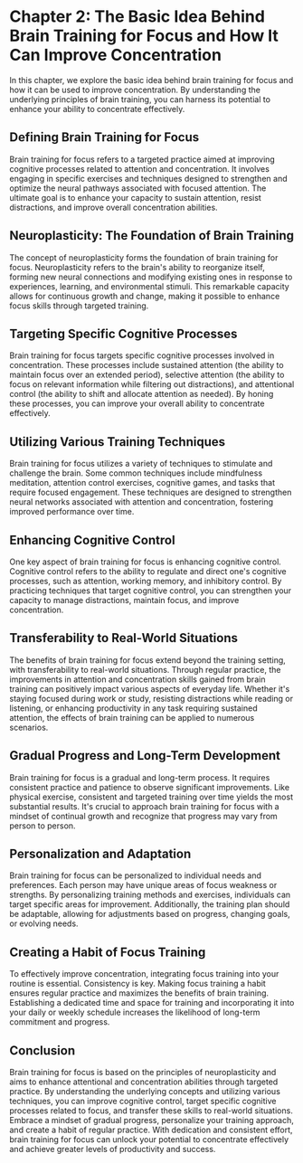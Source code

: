 Chapter 2: The Basic Idea Behind Brain Training for Focus and How It Can Improve Concentration
==============================================================================================

In this chapter, we explore the basic idea behind brain training for focus and how it can be used to improve concentration. By understanding the underlying principles of brain training, you can harness its potential to enhance your ability to concentrate effectively.

Defining Brain Training for Focus
---------------------------------

Brain training for focus refers to a targeted practice aimed at improving cognitive processes related to attention and concentration. It involves engaging in specific exercises and techniques designed to strengthen and optimize the neural pathways associated with focused attention. The ultimate goal is to enhance your capacity to sustain attention, resist distractions, and improve overall concentration abilities.

Neuroplasticity: The Foundation of Brain Training
-------------------------------------------------

The concept of neuroplasticity forms the foundation of brain training for focus. Neuroplasticity refers to the brain's ability to reorganize itself, forming new neural connections and modifying existing ones in response to experiences, learning, and environmental stimuli. This remarkable capacity allows for continuous growth and change, making it possible to enhance focus skills through targeted training.

Targeting Specific Cognitive Processes
--------------------------------------

Brain training for focus targets specific cognitive processes involved in concentration. These processes include sustained attention (the ability to maintain focus over an extended period), selective attention (the ability to focus on relevant information while filtering out distractions), and attentional control (the ability to shift and allocate attention as needed). By honing these processes, you can improve your overall ability to concentrate effectively.

Utilizing Various Training Techniques
-------------------------------------

Brain training for focus utilizes a variety of techniques to stimulate and challenge the brain. Some common techniques include mindfulness meditation, attention control exercises, cognitive games, and tasks that require focused engagement. These techniques are designed to strengthen neural networks associated with attention and concentration, fostering improved performance over time.

Enhancing Cognitive Control
---------------------------

One key aspect of brain training for focus is enhancing cognitive control. Cognitive control refers to the ability to regulate and direct one's cognitive processes, such as attention, working memory, and inhibitory control. By practicing techniques that target cognitive control, you can strengthen your capacity to manage distractions, maintain focus, and improve concentration.

Transferability to Real-World Situations
----------------------------------------

The benefits of brain training for focus extend beyond the training setting, with transferability to real-world situations. Through regular practice, the improvements in attention and concentration skills gained from brain training can positively impact various aspects of everyday life. Whether it's staying focused during work or study, resisting distractions while reading or listening, or enhancing productivity in any task requiring sustained attention, the effects of brain training can be applied to numerous scenarios.

Gradual Progress and Long-Term Development
------------------------------------------

Brain training for focus is a gradual and long-term process. It requires consistent practice and patience to observe significant improvements. Like physical exercise, consistent and targeted training over time yields the most substantial results. It's crucial to approach brain training for focus with a mindset of continual growth and recognize that progress may vary from person to person.

Personalization and Adaptation
------------------------------

Brain training for focus can be personalized to individual needs and preferences. Each person may have unique areas of focus weakness or strengths. By personalizing training methods and exercises, individuals can target specific areas for improvement. Additionally, the training plan should be adaptable, allowing for adjustments based on progress, changing goals, or evolving needs.

Creating a Habit of Focus Training
----------------------------------

To effectively improve concentration, integrating focus training into your routine is essential. Consistency is key. Making focus training a habit ensures regular practice and maximizes the benefits of brain training. Establishing a dedicated time and space for training and incorporating it into your daily or weekly schedule increases the likelihood of long-term commitment and progress.

Conclusion
----------

Brain training for focus is based on the principles of neuroplasticity and aims to enhance attentional and concentration abilities through targeted practice. By understanding the underlying concepts and utilizing various techniques, you can improve cognitive control, target specific cognitive processes related to focus, and transfer these skills to real-world situations. Embrace a mindset of gradual progress, personalize your training approach, and create a habit of regular practice. With dedication and consistent effort, brain training for focus can unlock your potential to concentrate effectively and achieve greater levels of productivity and success.
